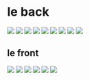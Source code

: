 <h1>le back</h1>
<img src="pics/ebank6.png">
<img src="pics/ebank7.png">
<img src="pics/ebank8.png">
<img src="pics/ebank1.png">
<img src="pics/ebank1.png">
<img src="pics/ebank2.png">
<img src="pics/ebank3.png">
<img src="pics/ebank4.png">
<img src="pics/ebank5.png">


<h2>le front</h2>
<img src="pics/ebank10.png">
<img src="pics/ebank11.png">
<img src="pics/ebank12.png">
<img src="pics/ebank13.png">
<img src="pics/ebank14.png">
<img src="pics/ebank15.png">






